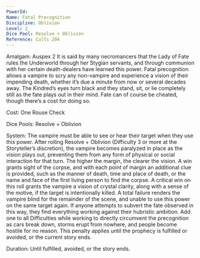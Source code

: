 ```yaml
---
PowerId: 
Name: Fatal Precognition
Discipline: Oblivion
Level: 2
Dice Pool: Resolve + Oblivion
Reference: Cults 204
---
```

Amalgam: Auspex 2 It is said by many necromancers that the Lady of Fate rules the Underworld through her Stygian servants, and through communion with her certain death-dealers have learned this power. Fatal precognition allows a vampire to scry any non-vampire and experience a vision of their impending death, whether it’s due a minute from now or several decades away. The Kindred’s eyes turn black and they stand, sit, or lie completely still as the fate plays out in their mind. Fate can of course be cheated, though there’s a cost for doing so. 

Cost: One Rouse Check 

Dice Pools: Resolve + Oblivion 

System: The vampire must be able to see or hear their target when they use this power. After rolling Resolve + Oblivion (Difficulty 3 or more at the Storyteller’s discretion), the vampire becomes paralyzed in place as the vision plays out, preventing them from any form of physical or social interaction for that turn. The higher the margin, the clearer the vision. A win grants sight of the corpse, and with each point of margin an additional clue is provided, such as the manner of death, time and place of death, or the name and face of the first living person to find the corpse. A critical win on this roll grants the vampire a vision of crystal clarity, along with a sense of the motive, if the target is intentionally killed. A total failure renders the vampire blind for the remainder of the scene, and unable to use this power on the same target again. If anyone attempts to subvert the fate observed in this way, they find everything working against their hubristic ambition. Add one to all Difficulties while working to directly circumvent the precognition as cars break down, storms erupt from nowhere, and people become hostile for no reason. This penalty applies until the prophecy is fulfilled or avoided, or the current story ends. 

Duration: Until fulfilled, avoided, or the story ends.